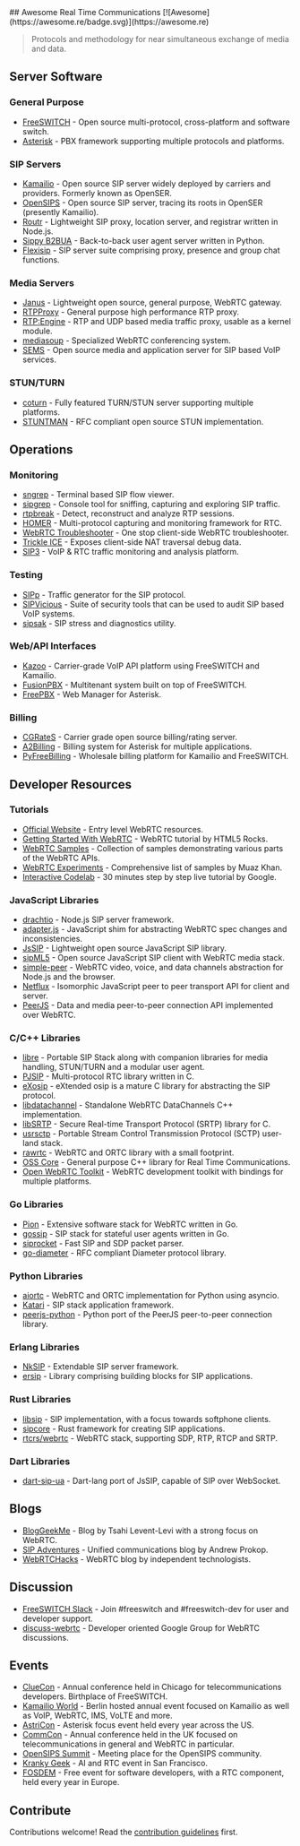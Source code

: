 <div class="github-widget" data-repo="rtckit/awesome-rtc"></div>
<script async src="https://pagead2.googlesyndication.com/pagead/js/adsbygoogle.js"></script><ins class="adsbygoogle" style="display:block" data-ad-client="ca-pub-6890694312814945" data-ad-slot="5473692530" data-ad-format="auto"  data-full-width-responsive="true"></ins><script>(adsbygoogle = window.adsbygoogle || []).push({});</script>
## Awesome Real Time Communications [![Awesome](https://awesome.re/badge.svg)](https://awesome.re)

> Protocols and methodology for near simultaneous exchange of media and data.





## Server Software

### General Purpose

- [FreeSWITCH](http://freeswitch.org) - Open source multi-protocol, cross-platform and software switch.
- [Asterisk](http://asterisk.org) - PBX framework supporting multiple protocols and platforms.

### SIP Servers

- [Kamailio](http://www.kamailio.org) - Open source SIP server widely deployed by carriers and providers. Formerly known as OpenSER.
- [OpenSIPS](http://www.opensips.org) - Open source SIP server, tracing its roots in OpenSER (presently Kamailio).
- [Routr](https://routr.io) - Lightweight SIP proxy, location server, and registrar written in Node.js.
- [Sippy B2BUA](https://github.com/sippy/b2bua) - Back-to-back user agent server written in Python.
- [Flexisip](https://github.com/BelledonneCommunications/flexisip) - SIP server suite comprising proxy, presence and group chat functions.

### Media Servers

- [Janus](https://janus.conf.meetecho.com) - Lightweight open source, general purpose, WebRTC gateway.
- [RTPProxy](https://www.rtpproxy.org) - General purpose high performance RTP proxy.
- [RTP:Engine](https://github.com/sipwise/rtpengine) - RTP and UDP based media traffic proxy, usable as a kernel module.
- [mediasoup](https://mediasoup.org) - Specialized WebRTC conferencing system.
- [SEMS](https://github.com/sems-server/sems) - Open source media and application server for SIP based VoIP services.

### STUN/TURN

- [coturn](https://github.com/coturn/coturn) - Fully featured TURN/STUN server supporting multiple platforms.
- [STUNTMAN](https://github.com/jselbie/stunserver) - RFC compliant open source STUN implementation.


## Operations

### Monitoring

- [sngrep](https://github.com/irontec/sngrep) - Terminal based SIP flow viewer.
- [sipgrep](https://github.com/sipcapture/sipgrep) - Console tool for sniffing, capturing and exploring SIP traffic.
- [rtpbreak](https://github.com/Naishy/rtpsplit) - Detect, reconstruct and analyze RTP sessions.
- [HOMER](https://github.com/sipcapture/homer) - Multi-protocol capturing and monitoring framework for RTC.
- [WebRTC Troubleshooter](https://test.webrtc.org) - One stop client-side WebRTC troubleshooter.
- [Trickle ICE](https://webrtc.github.io/samples/src/content/peerconnection/trickle-ice) - Exposes client-side NAT traversal debug data.
- [SIP3](https://sip3.io) - VoIP & RTC traffic monitoring and analysis platform.

### Testing

- [SIPp](http://sipp.sourceforge.net) - Traffic generator for the SIP protocol.
- [SIPVicious](https://github.com/EnableSecurity/sipvicious) - Suite of security tools that can be used to audit SIP based VoIP systems.
- [sipsak](https://github.com/nils-ohlmeier/sipsak) - SIP stress and diagnostics utility.

### Web/API Interfaces

- [Kazoo](https://www.2600hz.org) - Carrier-grade VoIP API platform using FreeSWITCH and Kamailio.
- [FusionPBX](https://www.fusionpbx.com) - Multitenant system built on top of FreeSWITCH.
- [FreePBX](https://www.freepbx.org) - Web Manager for Asterisk.

### Billing

- [CGRateS](http://cgrates.org) - Carrier grade open source billing/rating server.
- [A2Billing](http://www.asterisk2billing.org) - Billing system for Asterisk for multiple applications.
- [PyFreeBilling](https://github.com/mwolff44/pyfreebilling) - Wholesale billing platform for Kamailio and FreeSWITCH.


## Developer Resources

### Tutorials

- [Official Website](https://webrtc.org) - Entry level WebRTC resources.
- [Getting Started With WebRTC](https://www.html5rocks.com/en/tutorials/webrtc/basics) - WebRTC tutorial by HTML5 Rocks.
- [WebRTC Samples](https://webrtc.github.io/samples) - Collection of samples demonstrating various parts of the WebRTC APIs.
- [WebRTC Experiments](https://www.webrtc-experiment.com) - Comprehensive list of samples by Muaz Khan.
- [Interactive Codelab](https://codelabs.developers.google.com/codelabs/webrtc-web) - 30 minutes step by step live tutorial by Google.

### JavaScript Libraries

- [drachtio](https://drachtio.org) - Node.js SIP server framework.
- [adapter.js](https://github.com/webrtcHacks/adapter) - JavaScript shim for abstracting WebRTC spec changes and inconsistencies.
- [JsSIP](http://jssip.net) - Lightweight open source JavaScript SIP library.
- [sipML5](https://www.doubango.org/sipml5) - Open source JavaScript SIP client with WebRTC media stack.
- [simple-peer](https://github.com/feross/simple-peer) - WebRTC video, voice, and data channels abstraction for Node.js and the browser.
- [Netflux](https://github.com/coast-team/netflux) - Isomorphic JavaScript peer to peer transport API for client and server.
- [PeerJS](https://peerjs.com) - Data and media peer-to-peer connection API implemented over WebRTC.

### C/C++ Libraries

- [libre](http://www.creytiv.com) - Portable SIP Stack along with companion libraries for media handling, STUN/TURN and a modular user agent.
- [PJSIP](https://www.pjsip.org) - Multi-protocol RTC library written in C.
- [eXosip](http://savannah.nongnu.org/projects/exosip) - eXtended osip is a mature C library for abstracting the SIP protocol.
- [libdatachannel](https://github.com/paullouisageneau/libdatachannel) - Standalone WebRTC DataChannels C++ implementation.
- [libSRTP](https://github.com/cisco/libsrtp) - Secure Real-time Transport Protocol (SRTP) library for C.
- [usrsctp](https://github.com/sctplab/usrsctp) - Portable Stream Control Transmission Protocol (SCTP) user-land stack.
- [rawrtc](https://github.com/rawrtc/rawrtc) - WebRTC and ORTC library with a small footprint.
- [OSS Core](https://github.com/joegen/oss_core) - General purpose C++ library for Real Time Communications.
- [Open WebRTC Toolkit](https://01.org/open-webrtc-toolkit) - WebRTC development toolkit with bindings for multiple platforms.

### Go Libraries

- [Pion](https://pion.ly) - Extensive software stack for WebRTC written in Go.
- [gossip](https://github.com/StefanKopieczek/gossip) - SIP stack for stateful user agents written in Go.
- [siprocket](https://github.com/marv2097/siprocket) - Fast SIP and SDP packet parser.
- [go-diameter](https://github.com/fiorix/go-diameter) - RFC compliant Diameter protocol library.

### Python Libraries

- [aiortc](https://github.com/aiortc/aiortc) - WebRTC and ORTC implementation for Python using asyncio.
- [Katari](https://github.com/hyperioxx/Katari) - SIP stack application framework.
- [peerjs-python](https://github.com/ambianic/peerjs-python) - Python port of the PeerJS peer-to-peer connection library.

### Erlang Libraries

- [NkSIP](https://github.com/NetComposer/nksip) - Extendable SIP server framework.
- [ersip](https://github.com/poroh/ersip) - Library comprising building blocks for SIP applications.

### Rust Libraries

- [libsip](https://docs.rs/libsip/0.2.4/libsip) - SIP implementation, with a focus towards softphone clients.
- [sipcore](https://github.com/armatusmiles/sipcore) - Rust framework for creating SIP applications.
- [rtcrs/webrtc](https://github.com/rtcrs/webrtc) - WebRTC stack, supporting SDP, RTP, RTCP and SRTP.

### Dart Libraries

- [dart-sip-ua](https://github.com/cloudwebrtc/dart-sip-ua) - Dart-lang port of JsSIP, capable of SIP over WebSocket.


## Blogs

- [BlogGeekMe](https://bloggeek.me/blog) - Blog by Tsahi Levent-Levi with a strong focus on WebRTC.
- [SIP Adventures](https://andrewjprokop.wordpress.com) - Unified communications blog by Andrew Prokop.
- [WebRTCHacks](https://webrtchacks.com) - WebRTC blog by independent technologists.


## Discussion

- [FreeSWITCH Slack](https://signalwire.community) - Join #freeswitch and #freeswitch-dev for user and developer support.
- [discuss-webrtc](https://groups.google.com/forum/?fromgroups#!forum/discuss-webrtc) - Developer oriented Google Group for WebRTC discussions.


## Events

- [ClueCon](http://cluecon.com) - Annual conference held in Chicago for telecommunications developers. Birthplace of FreeSWITCH.
- [Kamailio World](https://www.kamailioworld.com) - Berlin hosted annual event focused on Kamailio as well as VoIP, WebRTC, IMS, VoLTE and more.
- [AstriCon](https://www.asterisk.org/community/astricon-user-conference) - Asterisk focus event held every year across the US.
- [CommCon](https://2019.commcon.xyz) - Annual conference held in the UK focused on telecommunications in general and WebRTC in particular.
- [OpenSIPS Summit](https://www.opensips.org/events) - Meeting place for the OpenSIPS community.
- [Kranky Geek](https://krankygeek.com) - AI and RTC event in San Francisco.
- [FOSDEM](https://fosdem.org/2020) - Free event for software developers, with a RTC component, held every year in Europe.


## Contribute

Contributions welcome! Read the [contribution guidelines](https://github.com/rtckit/awesome-rtc/blob/master/CONTRIBUTING.md) first.